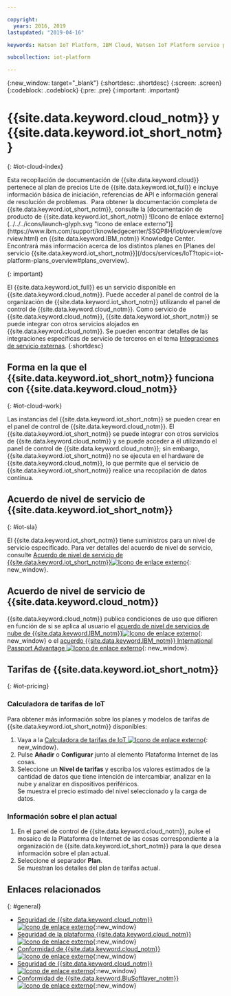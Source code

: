```yaml
---

copyright:
  years: 2016, 2019
lastupdated: "2019-04-16"

keywords: Watson IoT Platform, IBM Cloud, Watson IoT Platform service plans

subcollection: iot-platform

---
```


{:new_window: target="\_blank"}
{:shortdesc: .shortdesc}
{:screen: .screen}
{:codeblock: .codeblock}
{:pre: .pre}
{:important: .important}

# {{site.data.keyword.cloud_notm}} y {{site.data.keyword.iot_short_notm}}
{: #iot-cloud-index}

<p>Esta recopilación de documentación de {{site.data.keyword.cloud}} pertenece al plan de precios Lite de {{site.data.keyword.iot_full}} e incluye información básica de iniciación, referencias de API e información general de resolución de problemas. 
Para obtener la documentación completa de {{site.data.keyword.iot_short_notm}}, consulte la [documentación de producto de {{site.data.keyword.iot_short_notm}} ![Icono de enlace externo](../../../icons/launch-glyph.svg "Icono de enlace externo")](https://www.ibm.com/support/knowledgecenter/SSQP8H/iot/overview/overview.html) en {{site.data.keyword.IBM_notm}} Knowledge Center. Encontrará más información acerca de los distintos planes en [Planes del servicio {{site.data.keyword.iot_short_notm}}](/docs/services/IoT?topic=iot-platform-plans_overview#plans_overview). 
</p>
{: important}

El {{site.data.keyword.iot_full}} es un servicio disponible en {{site.data.keyword.cloud_notm}}. Puede acceder al panel de control de la organización de {{site.data.keyword.iot_short_notm}} utilizando el panel de control de {{site.data.keyword.cloud_notm}}. Como servicio de {{site.data.keyword.cloud_notm}}, {{site.data.keyword.iot_short_notm}} se puede integrar con otros servicios alojados en {{site.data.keyword.cloud_notm}}. Se pueden encontrar detalles de las integraciones específicas de servicio de terceros en el tema [Integraciones de servicio externas](/docs/services/IoT?topic=iot-platform-ref-index#ref-index).
{:shortdesc}

## Forma en la que el {{site.data.keyword.iot_short_notm}} funciona con {{site.data.keyword.cloud_notm}}
{: #iot-cloud-work}

Las instancias del {{site.data.keyword.iot_short_notm}} se pueden crear en el panel de control de {{site.data.keyword.cloud_notm}}. El {{site.data.keyword.iot_short_notm}} se puede integrar con otros servicios de {{site.data.keyword.cloud_notm}} y se puede acceder a él utilizando el panel de control de {{site.data.keyword.cloud_notm}}; sin embargo, {{site.data.keyword.iot_short_notm}} no se ejecuta en el hardware de {{site.data.keyword.cloud_notm}}, lo que permite que el servicio de {{site.data.keyword.iot_short_notm}} realice una recopilación de datos continua.

## Acuerdo de nivel de servicio de {{site.data.keyword.iot_short_notm}}
{: #iot-sla}

El {{site.data.keyword.iot_short_notm}} tiene suministros para un nivel de servicio especificado. Para ver detalles del acuerdo de nivel de servicio, consulte [Acuerdo de nivel de servicio de {{site.data.keyword.iot_short_notm}}![Icono de enlace externo](../../../icons/launch-glyph.svg "Icono de enlace externo")](https://cloud.ibm.com/docs/overview?topic=overview-zero-downtime#SLAs){: new_window}.

## Acuerdo de nivel de servicio de {{site.data.keyword.cloud_notm}}

{{site.data.keyword.cloud_notm}} publica condiciones de uso que difieren en función de si se aplica al usuario el [acuerdo de nivel de servicios de nube de {{site.data.keyword.IBM_notm}}![Icono de enlace externo](../../../icons/launch-glyph.svg)](http://www-05.ibm.com/support/operations/files/pdf/csa_us.pdf?cm_mc_uid=65870113399114371461368&cm_mc_sid_50200000=1469524513){: new_window} o el [acuerdo {{site.data.keyword.IBM_notm}} International Passport Advantage ![Icono de enlace externo](../../../icons/launch-glyph.svg)](https://www.ibm.com/software/passportadvantage/pa_agreements.html){: new_window}.

## Tarifas de {{site.data.keyword.iot_short_notm}}
{: #iot-pricing}

### Calculadora de tarifas de IoT
Para obtener más información sobre los planes y modelos de tarifas de {{site.data.keyword.iot_short_notm}} disponibles:
1. Vaya a la [Calculadora de tarifas de IoT ![Icono de enlace externo](../../../icons/launch-glyph.svg "Icono de enlace externo")](https://cloud.ibm.com/estimator/review){: new_window}.  
2. Pulse **Añadir** o **Configurar** junto al elemento Plataforma Internet de las cosas.
3. Seleccione un **Nivel de tarifas** y escriba los valores estimados de la cantidad de datos que tiene intención de intercambiar, analizar en la nube y analizar en dispositivos periféricos.  
Se muestra el precio estimado del nivel seleccionado y la carga de datos.

### Información sobre el plan actual
1. En el panel de control de {{site.data.keyword.cloud_notm}}, pulse el mosaico de la Plataforma de Internet de las cosas correspondiente a la organización de {{site.data.keyword.iot_short_notm}} para la que desea información sobre el plan actual.
2. Seleccione el separador **Plan**.  
Se muestran los detalles del plan de tarifas actual.

## Enlaces relacionados
{: #general}

* [Seguridad de {{site.data.keyword.cloud_notm}}![Icono de enlace externo](../../../icons/launch-glyph.svg "Icono de enlace externo")](https://cloud.ibm.com/docs/overview?topic=overview-security#security){:new_window}
* [Seguridad de la plataforma {{site.data.keyword.cloud_notm}}![Icono de enlace externo](../../../icons/launch-glyph.svg "Icono de enlace externo")](https://cloud.ibm.com/docs/overview?topic=overview-security#platform-security){:new_window}
* [Conformidad de {{site.data.keyword.cloud_notm}}![Icono de enlace externo](../../../icons/launch-glyph.svg "Icono de enlace externo")](https://cloud.ibm.com/docs/overview?topic=overview-security#security){:new_window}
* [Seguridad de {{site.data.keyword.cloud_notm}} ![Icono de enlace externo](../../../icons/launch-glyph.svg "Icono de enlace externo")](https://www.ibm.com/cloud/security){:new_window}
* [Conformidad de {{site.data.keyword.BluSoftlayer_notm}} ![Icono de enlace externo](../../../icons/launch-glyph.svg "Icono de enlace externo")](https://www.ibm.com/cloud/compliance){:new_window}
